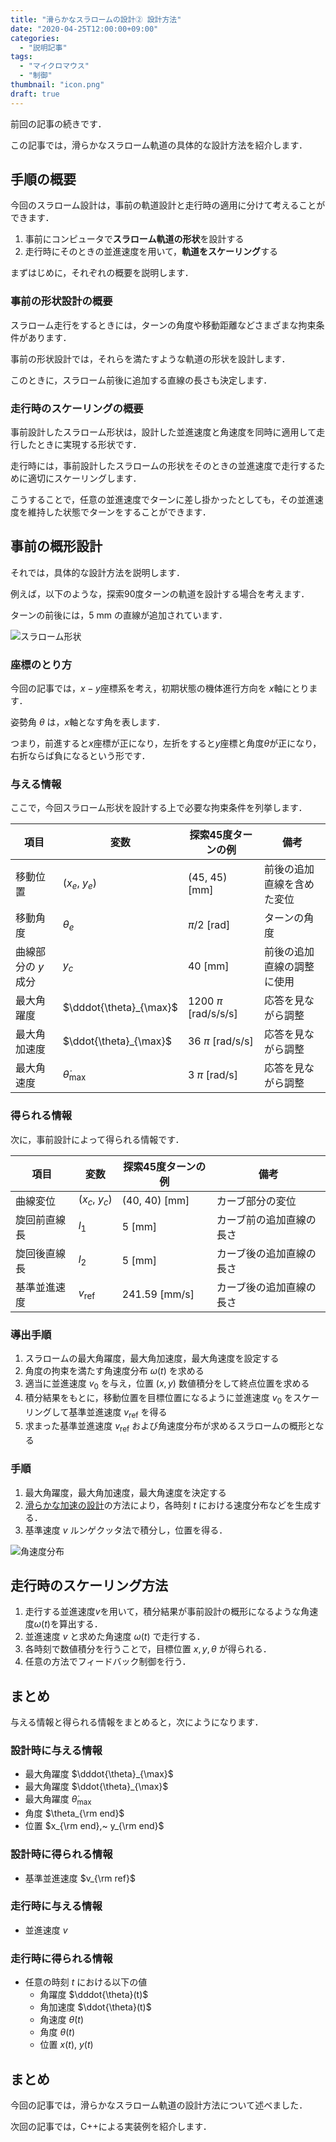 ```yaml
---
title: "滑らかなスラロームの設計② 設計方法"
date: "2020-04-25T12:00:00+09:00"
categories:
  - "説明記事"
tags:
  - "マイクロマウス"
  - "制御"
thumbnail: "icon.png"
draft: true
---
```


前回の記事の続きです．

この記事では，滑らかなスラローム軌道の具体的な設計方法を紹介します．

<!--more-->

## 手順の概要

今回のスラローム設計は，事前の軌道設計と走行時の適用に分けて考えることができます．

1. 事前にコンピュータで**スラローム軌道の形状**を設計する
2. 走行時にそのときの並進速度を用いて，**軌道をスケーリング**する

まずはじめに，それぞれの概要を説明します．

### 事前の形状設計の概要

スラローム走行をするときには，ターンの角度や移動距離などさまざまな拘束条件があります．

事前の形状設計では，それらを満たすような軌道の形状を設計します．

このときに，スラローム前後に追加する直線の長さも決定します．

### 走行時のスケーリングの概要

事前設計したスラローム形状は，設計した並進速度と角速度を同時に適用して走行したときに実現する形状です．

走行時には，事前設計したスラロームの形状をそのときの並進速度で走行するために適切にスケーリングします．

こうすることで，任意の並進速度でターンに差し掛かったとしても，その並進速度を維持した状態でターンをすることができます．

## 事前の概形設計

それでは，具体的な設計方法を説明します．

例えば，以下のような，探索90度ターンの軌道を設計する場合を考えます．

ターンの前後には，5 mm の直線が追加されています．

![スラローム形状](slalom_xy.svg)

### 座標のとり方

今回の記事では，$x-y$座標系を考え，初期状態の機体進行方向を $x$軸にとります．

姿勢角 $\theta$ は，$x$軸となす角を表します．

つまり，前進すると$x$座標が正になり，左折をすると$y$座標と角度$\theta$が正になり，右折ならば負になるという形です．

### 与える情報

ここで，今回スラローム形状を設計する上で必要な拘束条件を列挙します．

| 項目                | 変数                    | 探索45度ターンの例     | 備考                       |
| ------------------- | ----------------------- | ---------------------- | -------------------------- |
| 移動位置            | $(x_e,~y_e)$            | (45, 45) [mm]          | 前後の追加直線を含めた変位 |
| 移動角度            | $\theta_e$              | $\pi/2$ [rad]          | ターンの角度               |
| 曲線部分の $y$ 成分 | $y_c$                   | 40 [mm]                | 前後の追加直線の調整に使用 |
| 最大角躍度          | $\dddot{\theta}_{\max}$ | 1200 $\pi$ [rad/s/s/s] | 応答を見ながら調整         |
| 最大角加速度        | $\ddot{\theta}_{\max}$  | 36 $\pi$ [rad/s/s]     | 応答を見ながら調整         |
| 最大角速度          | $\dot{\theta}_{\max}$   | 3 $\pi$ [rad/s]        | 応答を見ながら調整         |

### 得られる情報

次に，事前設計によって得られる情報です．

| 項目         | 変数             | 探索45度ターンの例 | 備考                     |
| ------------ | ---------------- | ------------------ | ------------------------ |
| 曲線変位     | $(x_c,~y_c)$     | (40, 40) [mm]      | カーブ部分の変位         |
| 旋回前直線長 | $l_1$            | 5 [mm]             | カーブ前の追加直線の長さ |
| 旋回後直線長 | $l_2$            | 5 [mm]             | カーブ後の追加直線の長さ |
| 基準並進速度 | $v_\mathrm{ref}$ | 241.59 [mm/s]      | カーブ後の追加直線の長さ |

### 導出手順

1. スラロームの最大角躍度，最大角加速度，最大角速度を設定する
2. 角度の拘束を満たす角速度分布 $\omega(t)$ を求める
3. 適当に並進速度 $v_0$ を与え，位置 $(x,y)$ 数値積分をして終点位置を求める
4. 積分結果をもとに，移動位置を目標位置になるように並進速度 $v_0$ をスケーリングして基準並進速度 $v_\mathrm{ref}$ を得る
5. 求まった基準並進速度 $v_\mathrm{ref}$ および角速度分布が求めるスラロームの概形となる

### 手順

1. 最大角躍度，最大角加速度，最大角速度を決定する
2. [滑らかな加速の設計](/posts/2018-04-29-accel-designer1)の方法により，各時刻 $t$ における速度分布などを生成する．
3. 基準速度 $v$ ルンゲクッタ法で積分し，位置を得る．

![角速度分布](slalom_t.svg)

## 走行時のスケーリング方法

1. 走行する並進速度$v$を用いて，積分結果が事前設計の概形になるような角速度$\omega(t)$を算出する．
2. 並進速度 $v$ と求めた角速度 $\omega(t)$ で走行する．
3. 各時刻で数値積分を行うことで，目標位置 $x, y, \theta$ が得られる．
4. 任意の方法でフィードバック制御を行う．

## まとめ

与える情報と得られる情報をまとめると，次にようになります．

### 設計時に与える情報

- 最大角躍度 $\dddot{\theta}_{\max}$
- 最大角躍度 $\ddot{\theta}_{\max}$
- 最大角躍度 $\dot{\theta}_{\max}$
- 角度 $\theta_{\rm end}$
- 位置 $x_{\rm end},~ y_{\rm end}$

### 設計時に得られる情報

- 基準並進速度 $v_{\rm ref}$

### 走行時に与える情報

- 並進速度 $v$

### 走行時に得られる情報

- 任意の時刻 $t$ における以下の値
  - 角躍度 $\dddot{\theta}(t)$
  - 角加速度 $\ddot{\theta}(t)$
  - 角速度 $\dot{\theta}(t)$
  - 角度 $\theta(t)$
  - 位置 $x(t)$, $y(t)$

## まとめ

今回の記事では，滑らかなスラローム軌道の設計方法について述べました．

次回の記事では，C++による実装例を紹介します．

<script type="text/x-mathjax-config">
    MathJax.Hub.Config({tex2jax: {inlineMath: [['$','$'], ['\\(','\\)']]}});
</script>
